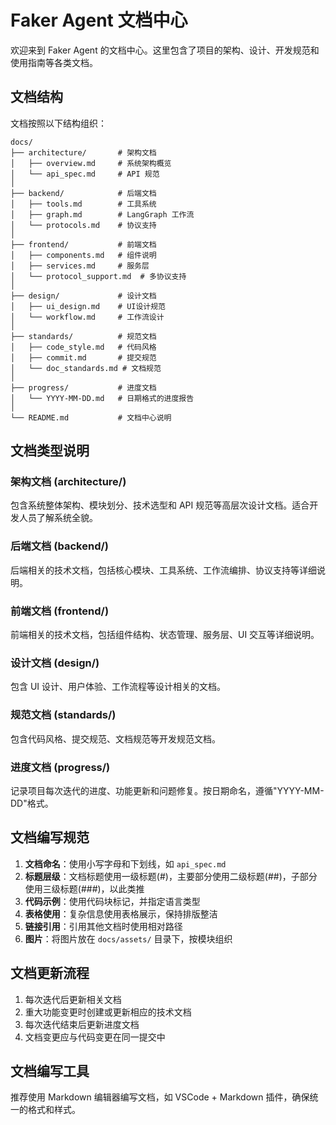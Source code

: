 # Faker Agent 文档中心

欢迎来到 Faker Agent 的文档中心。这里包含了项目的架构、设计、开发规范和使用指南等各类文档。

## 文档结构

文档按照以下结构组织：

```
docs/
├── architecture/       # 架构文档
│   ├── overview.md     # 系统架构概览
│   └── api_spec.md     # API 规范
│
├── backend/            # 后端文档
│   ├── tools.md        # 工具系统
│   ├── graph.md        # LangGraph 工作流
│   └── protocols.md    # 协议支持
│
├── frontend/           # 前端文档
│   ├── components.md   # 组件说明
│   ├── services.md     # 服务层
│   └── protocol_support.md  # 多协议支持
│
├── design/             # 设计文档
│   ├── ui_design.md    # UI设计规范
│   └── workflow.md     # 工作流设计
│
├── standards/          # 规范文档
│   ├── code_style.md   # 代码风格
│   ├── commit.md       # 提交规范
│   └── doc_standards.md # 文档规范
│
├── progress/           # 进度文档
│   └── YYYY-MM-DD.md   # 日期格式的进度报告
│
└── README.md           # 文档中心说明
```

## 文档类型说明

### 架构文档 (architecture/)

包含系统整体架构、模块划分、技术选型和 API 规范等高层次设计文档。适合开发人员了解系统全貌。

### 后端文档 (backend/)

后端相关的技术文档，包括核心模块、工具系统、工作流编排、协议支持等详细说明。

### 前端文档 (frontend/)

前端相关的技术文档，包括组件结构、状态管理、服务层、UI 交互等详细说明。

### 设计文档 (design/)

包含 UI 设计、用户体验、工作流程等设计相关的文档。

### 规范文档 (standards/)

包含代码风格、提交规范、文档规范等开发规范文档。

### 进度文档 (progress/)

记录项目每次迭代的进度、功能更新和问题修复。按日期命名，遵循"YYYY-MM-DD"格式。

## 文档编写规范

1. **文档命名**：使用小写字母和下划线，如 `api_spec.md`
2. **标题层级**：文档标题使用一级标题(#)，主要部分使用二级标题(##)，子部分使用三级标题(###)，以此类推
3. **代码示例**：使用代码块标记，并指定语言类型
4. **表格使用**：复杂信息使用表格展示，保持排版整洁
5. **链接引用**：引用其他文档时使用相对路径
6. **图片**：将图片放在 `docs/assets/` 目录下，按模块组织

## 文档更新流程

1. 每次迭代后更新相关文档
2. 重大功能变更时创建或更新相应的技术文档
3. 每次迭代结束后更新进度文档
4. 文档变更应与代码变更在同一提交中

## 文档编写工具

推荐使用 Markdown 编辑器编写文档，如 VSCode + Markdown 插件，确保统一的格式和样式。